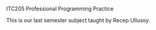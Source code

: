 ITC205 Professional Programming Practice

This is our last semester subject taught by Recep Ullusoy.

